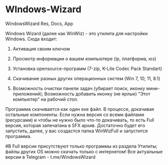 # WIndows-Wizard
WindowsWizard Res, Docs, App

Windows Wizard (далее как WinWiz) - это утилита для настройки Windows. Сюда входит: 

1. Активация своим ключом

2. Просмотр информации о вашем компьютере (ip, платформа, юз)

3. Установка opensource-программ (7-zip, K-Lite Codec Pack Standart)

4. Скачивание разных других операционных систем (Win 7, 10, 11, 8.1)

5. Возможность очистки панели задач (убирает поиск, иконку мини-приложений); Возможность добавить иконку (не ярлык) "Этот компьютер" на рабочий стол.



Программа скачивается как один exe файл. В процессе, докачивая остальные компоненты. Если нужна версия со всеми файлами (ресурсами) и чтобы не нужно было что-то докачивать, то есть Full версия, которая запечатана в SFX архив. Достаточно будет его запустить, далее, у вас создастся папка WinWizFull и запустится программа. 

#В Full версии присутствуют только программы из раздела Утилиты; файлы других OS можно скачать только с интернетом!
Все актуальные версии в Telegram - t.me/WindowsWizard


